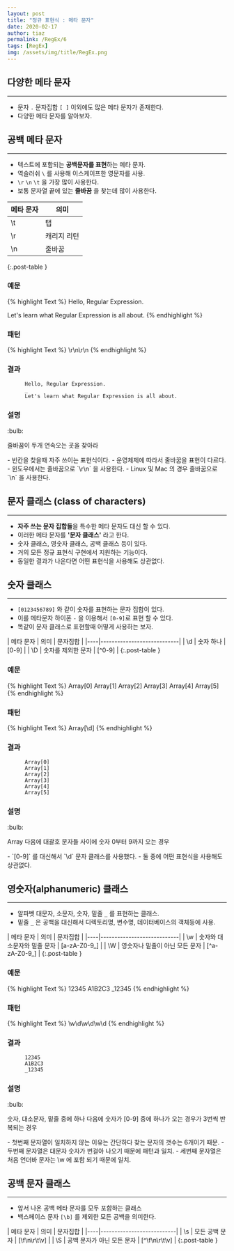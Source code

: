 ```yaml
---
layout: post
title: "정규 표현식 : 메타 문자"
date: 2020-02-17
author: tiaz
permalink: /RegEx/6
tags: [RegEx]
img: /assets/img/title/RegEx.png
---
```

## 다양한 메타 문자
---
- 문자 `.` 문자집합 `[ ]` 이외에도 많은 메타 문자가 존재한다.
- 다양한 메타 문자를 알아보자.

## 공백 메타 문자
---
- 텍스트에 포함되는 **공백문자를 표현**하는 메타 문자.
- 역슬러쉬 `\` 를 사용해 이스케이프한 영문자를 사용.
- `\r` `\n` `\t` 을 가장 많이 사용한다.
- 보통 문자열 끝에 있는 **줄바꿈** 을 찾는데 많이 사용한다.

|메타 문자|의미|
|----|---------|
| \t | 탭 |
| \r | 캐리지 리턴 |
| \n | 줄바꿈 |
{:.post-table }

### 예문
{% highlight Text %}
Hello, Regular Expression.

Let's learn what Regular Expression is all about.
{% endhighlight %}

### 패턴
{% highlight Text %}
\r\n\r\n
{% endhighlight %}

### 결과
<figure class="highlight">
<pre>
<code class="language-text" data-lang="text">Hello, Regular Expression.
<span class="ow">_</span>
Let's learn what Regular Expression is all about.</code>
</pre>
</figure>

### 설명
<div class="callout">:bulb:
<p>줄바꿈이 두개 연속오는 곳을 찾아라</p>
</div>
- 빈칸을 찾을때 자주 쓰이는 표현식이다.
- 운영체제에 따라서 줄바꿈을 표현이 다르다.
- 윈도우에서는 줄바꿈으로 `\r\n` 을 사용한다.
- Linux 및 Mac 의 경우 줄바꿈으로 `\n` 을 사용한다.

## 문자 클래스 (class of characters)
---
- **자주 쓰는 문자 집합들**을 특수한 메타 문자도 대신 할 수 있다.
- 이러한 메타 문자를 **'문자 클래스'** 라고 한다.
- 숫자 클래스, 영숫자 클래스, 공백 클래스 등이 있다.
- 거의 모든 정규 표현식 구현에서 지원하는 기능이다.
- 동일한 결과가 나온다면 어떤 표현식을 사용해도 상관없다.

## 숫자 클래스
---
- `[0123456789]` 와 같이 숫자를 표현하는 문자 집합이 있다.
- 이를 메타문자 하이폰 `-` 을 이용해서 `[0-9]`로 표현 할 수 있다.
- 똑같이 문자 클래스로 표현할때 어떻게 사용하는 보자.

| 메타 문자 | 의미 | 문자집합 |
|----|----------------------------|
| \d | 숫자 하나 | [0-9] |
| \D | 숫자를 제외한 문자 | [^0-9] |
{:.post-table }

### 예문
{% highlight Text %}
Array[0]
Array[1]
Array[2]
Array[3]
Array[4]
Array[5]
{% endhighlight %}

### 패턴
{% highlight Text %}
Array\[\d\]
{% endhighlight %}

### 결과
<figure class="highlight">
<pre>
<code class="language-text" data-lang="text"><span class="ow">Array[0]</span>
<span class="ow">Array[1]</span>
<span class="ow">Array[2]</span>
<span class="ow">Array[3]</span>
<span class="ow">Array[4]</span>
<span class="ow">Array[5]</span></code></pre>
</figure>

### 설명
<div class="callout">:bulb:
<p>Array 다음에 대괄호 문자들 사이에 숫자 0부터 9까지 오는 경우</p>
</div>
- `[0-9]` 를 대신해서 `\d` 문자 클래스를 사용했다.
- 둘 중에 어떤 표현식을 사용해도 상관없다.

## 영숫자(alphanumeric) 클래스
---
- 알파벳 대문자, 소문자, 숫자, 밑줄 `_` 를 표현하는 클래스.
- 밑줄 `_` 은 공백을 대신해서 디렉토리명, 변수명, 데이터베이스의 객체등에 사용.

| 메타 문자 | 의미 | 문자집합 |
|----|----------------------------|
| \w | 숫자와 대소문자와 밑줄 문자 | [a-zA-Z0-9_] |
| \W | 영숫자나 밑줄이 아닌 모든 문자 | [^a-zA-Z0-9_]  |
{:.post-table }

### 예문
{% highlight Text %}
12345
A1B2C3
_12345
{% endhighlight %}

### 패턴
{% highlight Text %}
\w\d\w\d\w\d
{% endhighlight %}

### 결과
<figure class="highlight">
<pre>
<code class="language-text" data-lang="text">12345
<span class="ow">A1B2C3</span>
<span class="ow">_12345</span></code></pre>
</figure>

### 설명
<div class="callout">:bulb:
<p>숫자, 대소문자, 밑줄 중에 하나 다음에 숫자가 [0-9] 중에 하나가 오는
경우가 3번씩 반복되는 경우</p>
</div>
- 첫번째 문자열이 일치하지 않는 이유는 간단하다 찾는 문자의 갯수는 6개이기 때문.
- 두번째 문자열은 대문자 숫자가 번걸아 나오기 때문에 패턴과 일치.
- 세번째 문자열은 처음 언더바 문자는 \w 에 포함 되기 때문에 일치.

## 공백 문자 클래스
---
- 앞서 나온 공백 메타 문자를 모두 포함하는 클래스
- 백스페이스 문자 `[\b]` 를 제외한 모든 공백을 의미한다.

| 메타 문자 | 의미 | 문자집합 |
|----|---------------------------|
| \s | 모든 공백 문자 | [\f\n\r\t\v] |
| \S | 공백 문자가 아닌 모든 문자 | [^\f\n\r\t\v] |
{:.post-table }